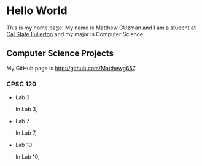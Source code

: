 # Hello World

This is my home page! My name is Matthew GUzman and I am a student at [Cal State Fullerton](http://www.fullerton.edu/) and my major is Computer Science.

## Computer Science Projects

My GitHub page is http://github.com/Matthewg657.

### CPSC 120
* Lab 3

     In Lab 3, 

* Lab 7

     In Lab 7, 
    
* Lab 10

    In Lab 10,